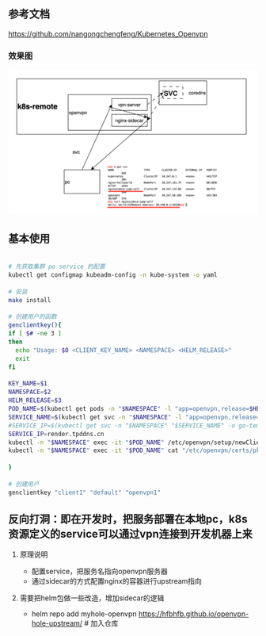 

## 参考文档
https://github.com/nangongchengfeng/Kubernetes_Openvpn



### 效果图

<img src="imgdir/image-20231225155643323.png" alt="image-20231225155643323" style="zoom:50%;" />



## 基本使用
```bash

# 先获取集群 po service 的配置
kubectl get configmap kubeadm-config -n kube-system -o yaml

# 安装
make install

# 创建用户的函数
genclientkey(){
if [ $# -ne 3 ]
then
  echo "Usage: $0 <CLIENT_KEY_NAME> <NAMESPACE> <HELM_RELEASE>"
  exit
fi

KEY_NAME=$1
NAMESPACE=$2
HELM_RELEASE=$3
POD_NAME=$(kubectl get pods -n "$NAMESPACE" -l "app=openvpn,release=$HELM_RELEASE" -o jsonpath='{.items[0].metadata.name}')
SERVICE_NAME=$(kubectl get svc -n "$NAMESPACE" -l "app=openvpn,release=$HELM_RELEASE" -o jsonpath='{.items[0].metadata.name}')
#SERVICE_IP=$(kubectl get svc -n "$NAMESPACE" "$SERVICE_NAME" -o go-template='{{range $k, $v := (index .status.loadBalancer.ingress 0)}}{{$v}}{{end}}')
SERVICE_IP=render.tpddns.cn
kubectl -n "$NAMESPACE" exec -it "$POD_NAME" /etc/openvpn/setup/newClientCert.sh "$KEY_NAME" "$SERVICE_IP"
kubectl -n "$NAMESPACE" exec -it "$POD_NAME" cat "/etc/openvpn/certs/pki/$KEY_NAME.ovpn" > "$KEY_NAME.ovpn"

}

# 创建用户
genclientkey "client1" "default" "openvpn1"

```


## 反向打洞：即在开发时，把服务部署在本地pc，k8s资源定义的service可以通过vpn连接到开发机器上来
1. 原理说明
   - 配置service，把服务名指向openvpn服务器
   - 通过sidecar的方式配置nginx的容器进行upstream指向

2. 需要把helm包做一些改造，增加sidecar的逻辑
   - helm repo add myhole-openvpn https://hfbhfb.github.io/openvpn-hole-upstream/ # 加入仓库


